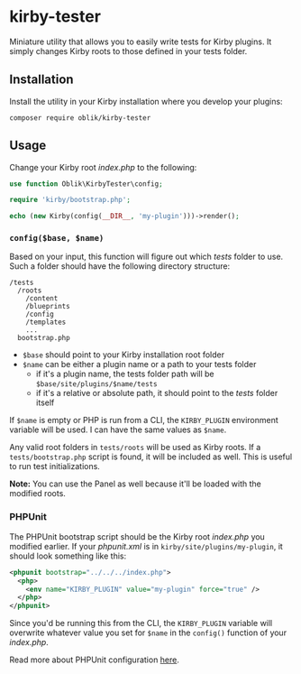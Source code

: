 # kirby-tester

Miniature utility that allows you to easily write tests for Kirby plugins. It
simply changes Kirby roots to those defined in your tests folder.

## Installation

Install the utility in your Kirby installation where you develop your plugins:

```
composer require oblik/kirby-tester
```

## Usage

Change your Kirby root _index.php_ to the following:

```php
use function Oblik\KirbyTester\config;

require 'kirby/bootstrap.php';

echo (new Kirby(config(__DIR__, 'my-plugin')))->render();
```

### `config($base, $name)`

Based on your input, this function will figure out which _tests_ folder to use.
Such a folder should have the following directory structure:

```
/tests
  /roots
    /content
    /blueprints
    /config
    /templates
    ...
  bootstrap.php
```

- `$base` should point to your Kirby installation root folder
- `$name` can be either a plugin name or a path to your tests folder
  - if it's a plugin name, the tests folder path will be
    `$base/site/plugins/$name/tests`
  - if it's a relative or absolute path, it should point to the _tests_ folder
    itself

If `$name` is empty or PHP is run from a CLI, the `KIRBY_PLUGIN` environment
variable will be used. I can have the same values as `$name`.

Any valid root folders in `tests/roots` will be used as Kirby roots. If a
`tests/bootstrap.php` script is found, it will be included as well. This is
useful to run test initializations.

**Note:** You can use the Panel as well because it'll be loaded with the modified roots.

### PHPUnit

The PHPUnit bootstrap script should be the Kirby root _index.php_ you modified
earlier. If your _phpunit.xml_ is in `kirby/site/plugins/my-plugin`, it should
look something like this:

```xml
<phpunit bootstrap="../../../index.php">
  <php>
    <env name="KIRBY_PLUGIN" value="my-plugin" force="true" />
  </php>
</phpunit>
```

Since you'd be running this from the CLI, the `KIRBY_PLUGIN` variable
will overwrite whatever value you set for `$name` in the `config()` function of
your _index.php_.

Read more about PHPUnit configuration
[here](https://phpunit.readthedocs.io/en/8.3/configuration.html#the-env-element).
